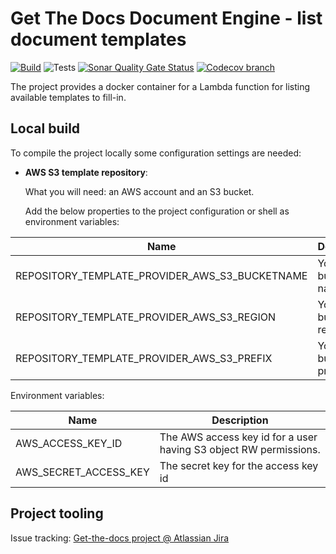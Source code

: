 
# Get The Docs Document Engine - list document templates

[![Build](https://github.com/get-the-docs/docs-func-aws-template-list-v1/actions/workflows/build.yml/badge.svg)](https://github.com/get-the-docs/docs-func-aws-template-list-v1/actions/workflows/build.yml)
![Tests](https://github.com/get-the-docs/docs-func-aws-template-list-v1/workflows/Tests/badge.svg)
[![Sonar Quality Gate Status](https://sonarcloud.io/api/project_badges/measure?project=get-the-docs_docs-func-aws-template-list-v1&metric=alert_status)](https://sonarcloud.io/summary/new_code?id=get-the-docs_docs-func-aws-template-list-v1)
[![Codecov branch](https://img.shields.io/codecov/c/github/get-the-docs/get-the-docs_docs-func-aws-template-list-v1/master?label=Coverage)](https://codecov.io/gh/get-the-docs/get-the-docs_docs-func-aws-template-list-v1)

The project provides a docker container for a Lambda function for listing available templates to fill-in. 


## Local build

To compile the project locally some configuration settings are needed:

- **AWS S3 template repository**:

  What you will need:
  an AWS account and an S3 bucket.

  Add the below properties to the project configuration or shell as environment variables:

| Name                                                    | Description                                                       |
|---------------------------------------------------------|-------------------------------------------------------------------|
| REPOSITORY_TEMPLATE_PROVIDER_AWS_S3_BUCKETNAME          | Your test bucket's name                                           | 
| REPOSITORY_TEMPLATE_PROVIDER_AWS_S3_REGION              | Your test bucket's region                                         |
| REPOSITORY_TEMPLATE_PROVIDER_AWS_S3_PREFIX              | Your test bucket's prefix                                         |


Environment variables:

| Name                                                    | Description                                                       |
|---------------------------------------------------------|-------------------------------------------------------------------|
| AWS_ACCESS_KEY_ID                                       | The AWS access key id for a user having S3 object RW permissions. |
| AWS_SECRET_ACCESS_KEY                                   | The secret key for the access key id                              |


## Project tooling
Issue tracking: [Get-the-docs project @ Atlassian Jira](https://getthedocs.atlassian.net/jira/software/c/projects/GD/boards/1)
